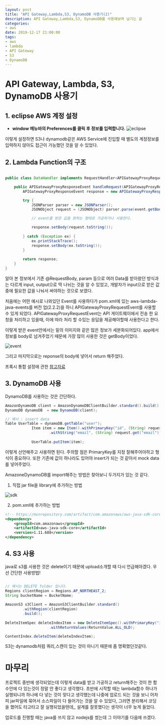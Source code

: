 ```yaml
---
layout: post
title: "API Gateway,Lambda,S3, DynamoDB 사용기(2)"
description: API Gateway,Lambda,S3, DynamoDB를 사용해보며 남기는 글
categories:
- aws
date: 2019-12-17 21:00:00
tags:
- aws
- lambda
- API Gateway
- S3
- DynamoDB
---
```


# API Gateway, Lambda, S3, DynamoDB 사용기


<h2> 1. eclipse AWS 계정 설정</h2>

- **window 메뉴바의 Preferences를 클릭 후 정보를 입력합니다.**
![eclipse](https://user-images.githubusercontent.com/47243329/70958479-b58bcd00-20bc-11ea-8afa-84bb2803ca46.PNG)

이렇게 설정하면 S3나 dynamodb같은 AWS Service에 진입할 때 별도의 계정정보를 입력하지 않아도 접근이 가능했던 것을 알 수 있었다.

<h2> 2.  Lambda Function의 구조</h2>


```java

public class DataHandler implements RequestHandler<APIGatewayProxyRequestEvent, APIGatewayProxyResponseEvent> {

	public APIGatewayProxyResponseEvent handleRequest(APIGatewayProxyRequestEvent event, Context context) {
		APIGatewayProxyResponseEvent response = new APIGatewayProxyResponseEvent();

		try {
			JSONParser parser = new JSONParser();
			JSONObject request = (JSONObject) parser.parse(event.getBody());

			// event를 받은 값을 원하는 형태로 가공하거나 사용한다.

			response.setBody(request.toString());
		
		} catch (Exception ex) {
			ex.printStackTrace();	
			response.setBody(ex.toString());
		}
		
		return response;
	}
}
```

알아 본 정보에서 기존 @RequestBody, param 등으로 여러 Data를 받아왔던 방식과는 다르게 input, output으로 딱 나뉘는 것을 알 수 있었고, 개발자가 input으로 받은 값 중에 필요한 값을 나눠서 써야하는 것으로 보였다. 

처음에는 어떤 예시로 나와있던 Event를 사용하다가 pom.xml에 있는 aws-lambda-java-events를 버전 업(2.2.2)을 하니 APIGatewayProxyRequestEvent를 사용할 수 있게 되었다. APIGatewayProxyRequestEvent는 API 게이트웨이에서 전송 한 요청을 처리하고 있을때, 이에 따라 처리 할 수있는 응답을 제공해야할때 사용한다고 한다. 

이렇게 받은 event안에서는 밑의 이미지와 같은 많은 정보가 세분화되어있다. app에서 정보를 body로 넘겨주었기 때문에 가장 많이 사용한 것은 getBody이었다.

![event](https://user-images.githubusercontent.com/47243329/70960316-0651f480-20c2-11ea-84da-a49ae07950bc.PNG)

그리고 마지막으로는 reponse의 body에 넣어서 return 해주었다.


프록시 통합 설정에 관한 [참고자료](https://docs.aws.amazon.com/ko_kr/apigateway/latest/developerguide/set-up-lambda-proxy-integrations.html#api-gateway-simple-proxy-for-lambda-output-format)


<h2> 3. DynamoDB 사용</h2>
DynamoDB를 사용하는 것은 간단하다. 

```java
AmazonDynamoDB client = AmazonDynamoDBClientBuilder.standard().build();
DynamoDB dynamoDB  = new DynamoDB(client);

// 예시 : insert data
Table UserTable = dynamoDB.getTable("user");
			Item item = new Item().withPrimaryKey("id", (String) request.get("id"))
					.withString("email", (String) request.get("email"));
			
			UserTable.putItem(item);
```

이렇게 선언해주고 사용하면 된다. 주의할 점은 PrimaryKey를 지정 잘해주어야하고 형식이 중요하다. 또한 기존에 값이 하나라도 있어야 insert가 되는 것 같아서 mock data를 넣어주었다. 

AmazoneDynamoDB를  import해주는 방법은 찾아보니 두가지가 있는 것 같다.
1. 직접 jar file을 library에 추가하는 방법

![sdk](https://user-images.githubusercontent.com/47243329/70961047-166ad380-20c4-11ea-8663-1af1e0a373f3.PNG)

2. pom.xml에 추가하는 방법

```xml
<!-- https://mvnrepository.com/artifact/com.amazonaws/aws-java-sdk-core -->
<dependency>
	<groupId>com.amazonaws</groupId>
	<artifactId>aws-java-sdk-core</artifactId>
	<version>1.11.688</version>
</dependency>
```

<h2> 4. S3 사용</h2>
java로 s3를 사용한 것은 delete이기 때문에  upload소개할 때 다시 언급해야겠다. 우선 간단한 사용방법!

```java

// 예시는 DELETE folder 입니다.
Regions clientRegion = Regions.AP_NORTHEAST_2;
String bucketName = BucketName;
	
AmazonS3 s3Client = AmazonS3ClientBuilder.standard()
		.withRegion(clientRegion)
		.build();
        
DeleteItemSpec deleteIndexItem = new DeleteItemSpec().withPrimaryKey("id", feedId)
					.withReturnValues(ReturnValue.ALL_OLD);

ContentIndex.deleteItem(deleteIndexItem);
```

S3는 dynamodb처럼 쿼리,스캔이 있는 것이 아니기 때문에 좀 명확했던것같다.


# 마무리

프로젝트 중반에 생각되었는데 이렇게 data를 받고 가공하고 return해주는 것이 한 함수안에 다 있는것이 정말 안 좋다고 생각했다. 초반에 시작할 때는 lambda함수 하나가 실행되니까 하나에 다 넣는 것이 맞다고 생각했는데 나중에 업로드 되는 것을 보니 어차피 jar파일에 묶어서 소스파일이 다 들어가는 것을 알 수 있었다, 그러면 분리해서 코딩을 했어도 타고타고 잘 실행되었을텐데,, 설계를 잘못했다는 생각이 너무 늦게 들었다. 

업로드를 진행할 때는 java를 쓰지 않고 nodejs를 썼는데 그 이야기를 다음에 쓰겠다.
